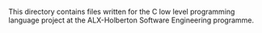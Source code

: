 This directory contains files written for the C low level programming language project at the ALX-Holberton Software Engineering programme.
